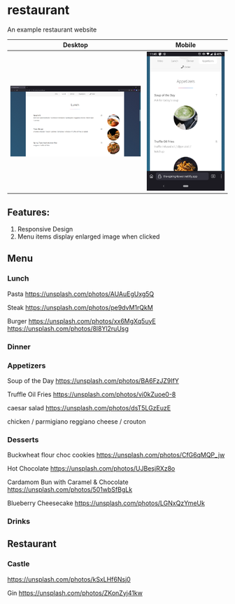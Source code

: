 # restaurant
An example restaurant website

| Desktop | Mobile |
|---|---|
| <img src="Menu.png"> | <img src="MenuPhone.png"> |

## Features:
1. Responsive Design
2. Menu items display enlarged image when clicked

## Menu

### Lunch
Pasta
https://unsplash.com/photos/AUAuEgUxg5Q

Steak
https://unsplash.com/photos/pe9dvM1rQkM

Burger
https://unsplash.com/photos/xx6MgXq5uyE
https://unsplash.com/photos/8l8Yl2ruUsg

### Dinner

### Appetizers
Soup of the Day
https://unsplash.com/photos/BA6FzJZ9IfY

Truffle Oil Fries
https://unsplash.com/photos/vi0kZuoe0-8

caesar salad
https://unsplash.com/photos/dsT5LGzEuzE

chicken / parmigiano reggiano cheese / crouton

### Desserts


Buckwheat flour choc cookies
https://unsplash.com/photos/CfG6qMQP_jw

Hot Chocolate
https://unsplash.com/photos/UJBesjRXz8o

Cardamom Bun with Caramel & Chocolate
https://unsplash.com/photos/501wbSfBgLk

Blueberry Cheesecake
https://unsplash.com/photos/LGNxQzYmeUk

### Drinks

## Restaurant

### Castle
https://unsplash.com/photos/kSxLHf6Nsj0


Gin
https://unsplash.com/photos/ZKonZyj41kw